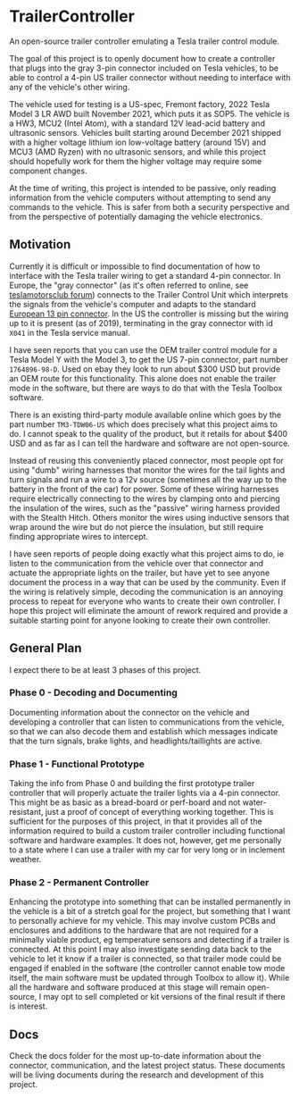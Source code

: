 # TrailerController

An open-source trailer controller emulating a Tesla trailer control module.

The goal of this project is to openly document how to create a controller that plugs into the gray 3-pin connector included on Tesla vehicles, to be able to control a 4-pin US trailer connector without needing to interface with any of the vehicle's other wiring.

The vehicle used for testing is a US-spec, Fremont factory, 2022 Tesla Model 3 LR AWD built November 2021, which puts it as SOP5. The vehicle is a HW3, MCU2 (Intel Atom), with a standard 12V lead-acid battery and ultrasonic sensors. Vehicles built starting around December 2021 shipped with a higher voltage lithium ion low-voltage battery (around 15V) and MCU3 (AMD Ryzen) with no ultrasonic sensors, and while this project should hopefully work for them the higher voltage may require some component changes.

At the time of writing, this project is intended to be passive, only reading information from the vehicle computers without attempting to send any commands to the vehicle. This is safer from both a security perspective and from the perspective of potentially damaging the vehicle electronics.

## Motivation

Currently it is difficult or impossible to find documentation of how to interface with the Tesla trailer wiring to get a standard 4-pin connector. In Europe, the "gray connector" (as it's often referred to online, see [teslamotorsclub forum](https://teslamotorsclub.com/tmc/threads/model-3-tow-hitch-installation-ecohitch-and-near-factory-wiring.323758/)) connects to the Trailer Control Unit which interprets the signals from the vehicle's computer and adapts to the standard [European 13 pin connector](https://en.wikipedia.org/wiki/ISO_standards_for_trailer_connectors#13-pin_trailer_connector_(ISO_11446)). In the US the controller is missing but the wiring up to it is present (as of 2019), terminating in the gray connector with id `X041` in the Tesla service manual.

I have seen reports that you can use the OEM trailer control module for a Tesla Model Y with the Model 3, to get the US 7-pin connector, part number `1764896-98-D`. Used on ebay they look to run about $300 USD but provide an OEM route for this functionality. This alone does not enable the trailer mode in the software, but there are ways to do that with the Tesla Toolbox software.

There is an existing third-party module available online which goes by the part number `TM3-TDW06-US` which does precisely what this project aims to do. I cannot speak to the quality of the product, but it retails for about $400 USD and as far as I can tell the hardware and software are not open-source.

Instead of reusing this conveniently placed connector, most people opt for using "dumb" wiring harnesses that monitor the wires for the tail lights and turn signals and run a wire to a 12v source (sometimes all the way up to the battery in the front of the car) for power. Some of these wiring harnesses require electrically connecting to the wires by clamping onto and piercing the insulation of the wires, such as the "passive" wiring harness provided with the Stealth Hitch. Others monitor the wires using inductive sensors that wrap around the wire but do not pierce the insulation, but still require finding appropriate wires to intercept.

I have seen reports of people doing exactly what this project aims to do, ie listen to the communication from the vehicle over that connector and actuate the appropriate lights on the trailer, but have yet to see anyone document the process in a way that can be used by the community. Even if the wiring is relatively simple, decoding the communication is an annoying process to repeat for everyone who wants to create their own controller. I hope this project will eliminate the amount of rework required and provide a suitable starting point for anyone looking to create their own controller.

## General Plan

I expect there to be at least 3 phases of this project.

### Phase 0 - Decoding and Documenting

Documenting information about the connector on the vehicle and developing a controller that can listen to communications from the vehicle, so that we can also decode them and establish which messages indicate that the turn signals, brake lights, and headlights/taillights are active.

### Phase 1 - Functional Prototype

Taking the info from Phase 0 and building the first prototype trailer controller that will properly actuate the trailer lights via a 4-pin connector. This might be as basic as a bread-board or perf-board and not water-resistant, just a proof of concept of everything working together. This is sufficient for the purposes of this project, in that it provides all of the information required to build a custom trailer controller including functional software and hardware examples. It does not, however, get me personally to a state where I can use a trailer with my car for very long or in inclement weather.

### Phase 2 - Permanent Controller

Enhancing the prototype into something that can be installed permanently in the vehicle is a bit of a stretch goal for the project, but something that I want to personally achieve for my vehicle. This may involve custom PCBs and enclosures and additions to the hardware that are not required for a minimally viable product, eg temperature sensors and detecting if a trailer is connected. At this point I may also investigate sending data back to the vehicle to let it know if a trailer is connected, so that trailer mode could be engaged if enabled in the software (the controller cannot enable tow mode itself, the main software must be updated through Toolbox to allow it). While all the hardware and software produced at this stage will remain open-source, I may opt to sell completed or kit versions of the final result if there is interest.

## Docs

Check the docs folder for the most up-to-date information about the connector, communication, and the latest project status. These documents will be living documents during the research and development of this project.
